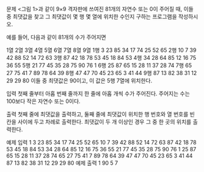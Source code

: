 문제
<그림 1>과 같이 9×9 격자판에 쓰여진 81개의 자연수 또는 0이 주어질 때, 이들 중 최댓값을 찾고 그 최댓값이 몇 행 몇 열에 위치한 수인지 구하는 프로그램을 작성하시오.

예를 들어, 다음과 같이 81개의 수가 주어지면

1열 2열 3열 4열 5열 6열 7열 8열 9열
1행 3 23 85 34 17 74 25 52 65
2행 10 7 39 42 88 52 14 72 63
3행 87 42 18 78 53 45 18 84 53
4행 34 28 64 85 12 16 75 36 55
5행 21 77 45 35 28 75 90 76 1
6행 25 87 65 15 28 11 37 28 74
7행 65 27 75 41 7 89 78 64 39
8행 47 47 70 45 23 65 3 41 44
9행 87 13 82 38 31 12 29 29 80
이들 중 최댓값은 90이고, 이 값은 5행 7열에 위치한다.

입력
첫째 줄부터 아홉 번째 줄까지 한 줄에 아홉 개씩 수가 주어진다. 주어지는 수는 100보다 작은 자연수 또는 0이다.

출력
첫째 줄에 최댓값을 출력하고, 둘째 줄에 최댓값이 위치한 행 번호와 열 번호를 빈칸을 사이에 두고 차례로 출력한다. 최댓값이 두 개 이상인 경우 그 중 한 곳의 위치를 출력한다.

예제 입력 1
3 23 85 34 17 74 25 52 65
10 7 39 42 88 52 14 72 63
87 42 18 78 53 45 18 84 53
34 28 64 85 12 16 75 36 55
21 77 45 35 28 75 90 76 1
25 87 65 15 28 11 37 28 74
65 27 75 41 7 89 78 64 39
47 47 70 45 23 65 3 41 44
87 13 82 38 31 12 29 29 80
예제 출력 1
90
5 7
